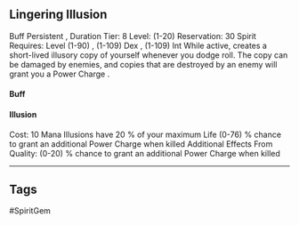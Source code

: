 ## Lingering Illusion
Buff
Persistent , Duration
Tier: 8
Level: (1-20)
Reservation: 30 Spirit
Requires: Level (1-90) , (1-109) Dex , (1-109) Int
While active, creates a short-lived illusory copy of yourself whenever you dodge roll. The copy can be damaged by enemies, and copies that are destroyed by an enemy will grant you a Power Charge .
#### Buff
#### Illusion
Cost: 10 Mana
Illusions have 20 % of your maximum Life
(0-76) % chance to grant an additional Power Charge when killed
Additional Effects From Quality:
(0-20) % chance to grant an additional Power Charge when killed

---
## Tags
#SpiritGem
